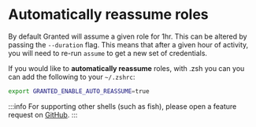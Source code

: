# Automatically reassume roles 

By default Granted will assume a given role for 1hr. This can be altered by passing the `--duration` flag. This means that after a given hour of activity, you will need to re-run `assume` to get a new set of credentials.

If you would like to **automatically reassume** roles, with .zsh you can you can add the following to your `~/.zshrc`:

```bash
export GRANTED_ENABLE_AUTO_REASSUME=true
```


:::info
For supporting other shells (such as fish), please open a feature request on [GitHub](https://github.com/common-fate/granted/issues).
:::

